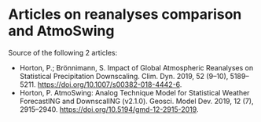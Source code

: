 # Articles on reanalyses comparison and AtmoSwing

Source of the following 2 articles:
* Horton, P.; Brönnimann, S. Impact of Global Atmospheric Reanalyses on Statistical Precipitation Downscaling. Clim. Dyn. 2019, 52 (9–10), 5189–5211. https://doi.org/10.1007/s00382-018-4442-6.
* Horton, P. AtmoSwing: Analog Technique Model for Statistical Weather ForecastING and DownscalING (v2.1.0). Geosci. Model Dev. 2019, 12 (7), 2915–2940. https://doi.org/10.5194/gmd-12-2915-2019.

